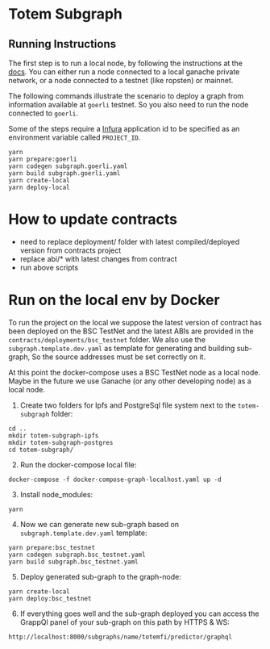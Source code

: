 # Totem Subgraph

## Running Instructions

The first step is to run a local node, by following the instructions at the [docs](https://thegraph.com/docs/quick-start#local-development).
You can either run a node connected to a local ganache private network, or a node connected to a testnet (like ropsten) or mainnet.

The following commands illustrate the scenario to deploy a graph from information available at `goerli` testnet. So you also need to run the node connected to `goerli`.

Some of the steps require a [Infura](https://infura.io) application id to be specified as an environment variable called `PROJECT_ID`.

```
yarn
yarn prepare:goerli
yarn codegen subgraph.goerli.yaml
yarn build subgraph.goerli.yaml
yarn create-local
yarn deploy-local
```


# How to update contracts

* need to replace deployment/<network> folder with latest compiled/deployed version from contracts project
* replace abi/* with latest changes from contract
* run above scripts

# Run on the local env by Docker
To run the project on the local we suppose the latest version of contract 
has been deployed on the BSC TestNet and the latest ABIs are provided in the 
`contracts/deployments/bsc_testnet` folder. We also use the `subgraph.template.dev.yaml` 
as template for generating and building sub-graph, So the source addresses 
must be set correctly on it.

At this point the docker-compose uses 
a BSC TestNet node as a local node. Maybe in the future we use Ganache (or any other developing node) as 
a local node.

1. Create two folders for Ipfs and PostgreSql file system 
next to the `totem-subgraph` folder:
```shell
cd ..
mkdir totem-subgraph-ipfs
mkdir totem-subgraph-postgres
cd totem-subgraph/
```
2. Run the docker-compose local file:
```shell
docker-compose -f docker-compose-graph-localhost.yaml up -d
```
3. Install node_modules:
```shell
yarn
```

4. Now we can generate new sub-graph based on `subgraph.template.dev.yaml` template:
```shell
yarn prepare:bsc_testnet
yarn codegen subgraph.bsc_testnet.yaml
yarn build subgraph.bsc_testnet.yaml
```

5. Deploy generated sub-graph to the graph-node:
```shell
yarn create-local
yarn deploy:bsc_testnet
```

6. If everything goes well and the sub-graph 
   deployed you can access the GrappQl panel of 
   your sub-graph on this path by HTTPS & WS:
```shell
http://localhost:8000/subgraphs/name/totemfi/predictor/graphql
```



